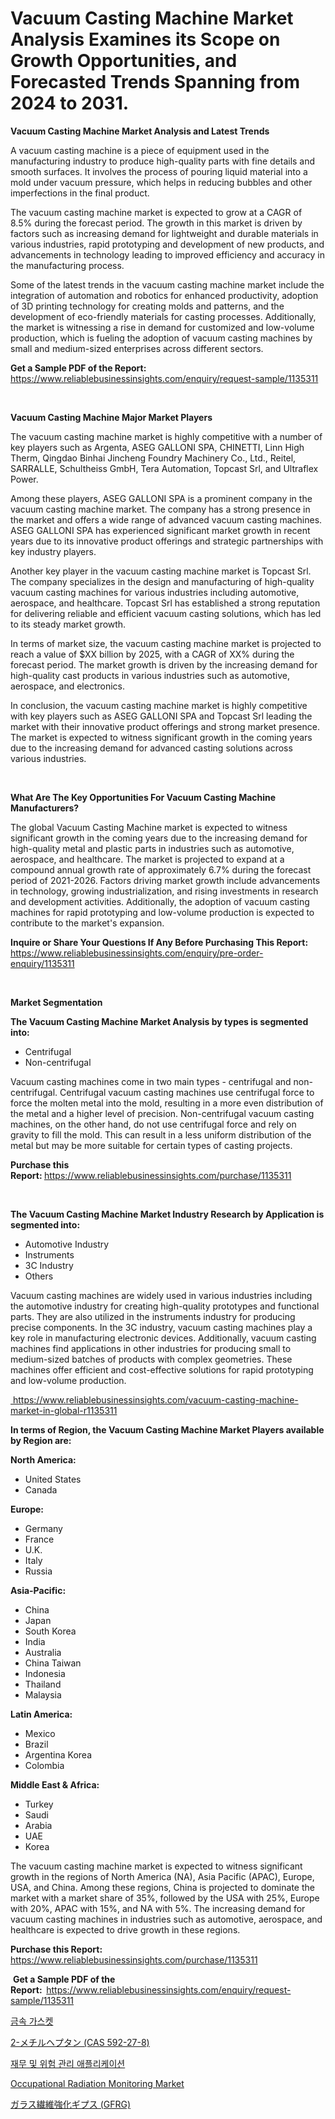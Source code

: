 <p><h1>Vacuum Casting Machine Market Analysis Examines its Scope on Growth Opportunities, and Forecasted Trends Spanning from 2024 to 2031.</h1></p><p><strong>Vacuum Casting Machine Market Analysis and Latest Trends</strong></p>
<p><p>A vacuum casting machine is a piece of equipment used in the manufacturing industry to produce high-quality parts with fine details and smooth surfaces. It involves the process of pouring liquid material into a mold under vacuum pressure, which helps in reducing bubbles and other imperfections in the final product.</p><p>The vacuum casting machine market is expected to grow at a CAGR of 8.5% during the forecast period. The growth in this market is driven by factors such as increasing demand for lightweight and durable materials in various industries, rapid prototyping and development of new products, and advancements in technology leading to improved efficiency and accuracy in the manufacturing process.</p><p>Some of the latest trends in the vacuum casting machine market include the integration of automation and robotics for enhanced productivity, adoption of 3D printing technology for creating molds and patterns, and the development of eco-friendly materials for casting processes. Additionally, the market is witnessing a rise in demand for customized and low-volume production, which is fueling the adoption of vacuum casting machines by small and medium-sized enterprises across different sectors.</p></p>
<p><strong>Get a Sample PDF of the Report:&nbsp;</strong> <a href="https://www.reliablebusinessinsights.com/enquiry/request-sample/1135311">https://www.reliablebusinessinsights.com/enquiry/request-sample/1135311</a></p>
<p>&nbsp;</p>
<p><strong>Vacuum Casting Machine Major Market Players</strong></p>
<p><p>The vacuum casting machine market is highly competitive with a number of key players such as Argenta, ASEG GALLONI SPA, CHINETTI, Linn High Therm, Qingdao Binhai Jincheng Foundry Machinery Co., Ltd., Reitel, SARRALLE, Schultheiss GmbH, Tera Automation, Topcast Srl, and Ultraflex Power.</p><p>Among these players, ASEG GALLONI SPA is a prominent company in the vacuum casting machine market. The company has a strong presence in the market and offers a wide range of advanced vacuum casting machines. ASEG GALLONI SPA has experienced significant market growth in recent years due to its innovative product offerings and strategic partnerships with key industry players.</p><p>Another key player in the vacuum casting machine market is Topcast Srl. The company specializes in the design and manufacturing of high-quality vacuum casting machines for various industries including automotive, aerospace, and healthcare. Topcast Srl has established a strong reputation for delivering reliable and efficient vacuum casting solutions, which has led to its steady market growth.</p><p>In terms of market size, the vacuum casting machine market is projected to reach a value of $XX billion by 2025, with a CAGR of XX% during the forecast period. The market growth is driven by the increasing demand for high-quality cast products in various industries such as automotive, aerospace, and electronics.</p><p>In conclusion, the vacuum casting machine market is highly competitive with key players such as ASEG GALLONI SPA and Topcast Srl leading the market with their innovative product offerings and strong market presence. The market is expected to witness significant growth in the coming years due to the increasing demand for advanced casting solutions across various industries.</p></p>
<p>&nbsp;</p>
<p><strong>What Are The Key Opportunities For Vacuum Casting Machine Manufacturers?</strong></p>
<p><p>The global Vacuum Casting Machine market is expected to witness significant growth in the coming years due to the increasing demand for high-quality metal and plastic parts in industries such as automotive, aerospace, and healthcare. The market is projected to expand at a compound annual growth rate of approximately 6.7% during the forecast period of 2021-2026. Factors driving market growth include advancements in technology, growing industrialization, and rising investments in research and development activities. Additionally, the adoption of vacuum casting machines for rapid prototyping and low-volume production is expected to contribute to the market's expansion.</p></p>
<p><strong>Inquire or Share Your Questions If Any Before Purchasing This Report:</strong> <a href="https://www.reliablebusinessinsights.com/enquiry/pre-order-enquiry/1135311">https://www.reliablebusinessinsights.com/enquiry/pre-order-enquiry/1135311</a></p>
<p>&nbsp;</p>
<p><strong>Market Segmentation</strong></p>
<p><strong>The Vacuum Casting Machine Market Analysis by types is segmented into:</strong></p>
<p><ul><li>Centrifugal</li><li>Non-centrifugal</li></ul></p>
<p><p>Vacuum casting machines come in two main types - centrifugal and non-centrifugal. Centrifugal vacuum casting machines use centrifugal force to force the molten metal into the mold, resulting in a more even distribution of the metal and a higher level of precision. Non-centrifugal vacuum casting machines, on the other hand, do not use centrifugal force and rely on gravity to fill the mold. This can result in a less uniform distribution of the metal but may be more suitable for certain types of casting projects.</p></p>
<p><strong>Purchase this Report:&nbsp;</strong><a href="https://www.reliablebusinessinsights.com/purchase/1135311">https://www.reliablebusinessinsights.com/purchase/1135311</a></p>
<p>&nbsp;</p>
<p><strong>The Vacuum Casting Machine Market Industry Research by Application is segmented into:</strong></p>
<p><ul><li>Automotive Industry</li><li>Instruments</li><li>3C Industry</li><li>Others</li></ul></p>
<p><p>Vacuum casting machines are widely used in various industries including the automotive industry for creating high-quality prototypes and functional parts. They are also utilized in the instruments industry for producing precise components. In the 3C industry, vacuum casting machines play a key role in manufacturing electronic devices. Additionally, vacuum casting machines find applications in other industries for producing small to medium-sized batches of products with complex geometries. These machines offer efficient and cost-effective solutions for rapid prototyping and low-volume production.</p></p>
<p><a href="https://www.reliablebusinessinsights.com/vacuum-casting-machine-market-in-global-r1135311">&nbsp;https://www.reliablebusinessinsights.com/vacuum-casting-machine-market-in-global-r1135311</a></p>
<p><strong>In terms of Region, the Vacuum Casting Machine Market Players available by Region are:</strong></p>
<p>
    <p> <strong> North America: </strong>
        <ul>
            <li>United States</li>
            <li>Canada</li>
        </ul>
        </p> 
    <p> <strong> Europe: </strong>
        <ul>
            <li>Germany</li>
            <li>France</li>
            <li>U.K.</li>
            <li>Italy</li>
            <li>Russia</li>
        </ul>
        </p> 
    <p> <strong> Asia-Pacific: </strong>
        <ul>
            <li>China</li>
            <li>Japan</li>
            <li>South Korea</li>
            <li>India</li>
            <li>Australia</li>
            <li>China Taiwan</li>
            <li>Indonesia</li>
            <li>Thailand</li>
            <li>Malaysia</li>
        </ul>
        </p> 
    <p> <strong> Latin America: </strong>
        <ul>
            <li>Mexico</li>
            <li>Brazil</li>
            <li>Argentina Korea</li>
            <li>Colombia</li>
        </ul>
        </p> 
    <p> <strong> Middle East & Africa: </strong>
        <ul>
            <li>Turkey</li>
            <li>Saudi</li>
            <li>Arabia</li>
            <li>UAE</li>
            <li>Korea</li>
        </ul>
    </p>
    </p>
<p><p>The vacuum casting machine market is expected to witness significant growth in the regions of North America (NA), Asia Pacific (APAC), Europe, USA, and China. Among these regions, China is projected to dominate the market with a market share of 35%, followed by the USA with 25%, Europe with 20%, APAC with 15%, and NA with 5%. The increasing demand for vacuum casting machines in industries such as automotive, aerospace, and healthcare is expected to drive growth in these regions.</p></p>
<p><strong>Purchase this Report: </strong><a href="https://www.reliablebusinessinsights.com/purchase/1135311">https://www.reliablebusinessinsights.com/purchase/1135311</a></p>
<p>&nbsp;<strong>Get a Sample PDF of the Report:&nbsp;&nbsp;</strong><a href="https://www.reliablebusinessinsights.com/enquiry/request-sample/1135311">https://www.reliablebusinessinsights.com/enquiry/request-sample/1135311</a></p>
<p><strong></strong></p>
<p><p><a href="https://github.com/vsckjg50460/Market-Research-Report-List-2/blob/main/5821824166272.md">금속 가스켓</a></p><p><a href="https://github.com/marbadji/Market-Research-Report-List-2/blob/main/4076282155632.md">2-メチルヘプタン (CAS 592-27-8)</a></p><p><a href="https://github.com/GabrielBlanda5656/Market-Research-Report-List-2/blob/main/7411515166273.md">재무 및 위험 관리 애플리케이션</a></p><p><a href="https://github.com/jnzzvtbl92/Market-Research-Report-List-1/blob/main/occupational-radiation-monitoring-market.md">Occupational Radiation Monitoring Market</a></p><p><a href="https://github.com/KaydenJohns1964/Market-Research-Report-List-2/blob/main/5801088155633.md">ガラス繊維強化ギプス (GFRG)</a></p></p>